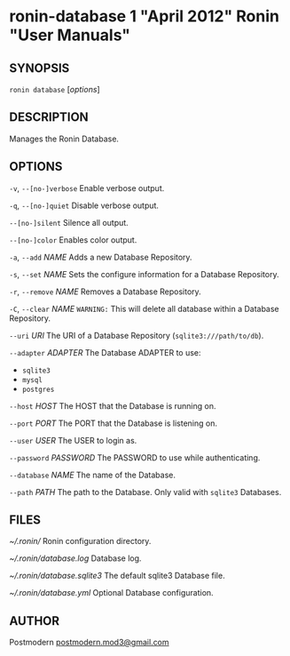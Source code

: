 # ronin-database 1 "April 2012" Ronin "User Manuals"

## SYNOPSIS

`ronin database` [*options*]

## DESCRIPTION

Manages the Ronin Database.

## OPTIONS

`-v`, `--[no-]verbose`
  Enable verbose output.

`-q`, `--[no-]quiet`
  Disable verbose output.

`--[no-]silent`
  Silence all output.

`--[no-]color`
  Enables color output.

`-a`, `--add` *NAME*
  Adds a new Database Repository.

`-s`, `--set` *NAME*
  Sets the configure information for a Database Repository.

`-r`, `--remove` *NAME*
  Removes a Database Repository.

`-C`, `--clear` *NAME*
  `WARNING:` This will delete all database within a Database Repository.

`--uri` *URI*
  The URI of a Database Repository (`sqlite3:///path/to/db`).

`--adapter` *ADAPTER*
  The Database ADAPTER to use:

  * `sqlite3`
  * `mysql`
  * `postgres`

`--host` *HOST*
  The HOST that the Database is running on.

`--port` *PORT*
  The PORT that the Database is listening on.

`--user` *USER*
  The USER to login as.

`--password` *PASSWORD*
  The PASSWORD to use while authenticating.

`--database` *NAME*
  The name of the Database.

`--path` *PATH*
  The path to the Database. Only valid with `sqlite3` Databases.

## FILES

*~/.ronin/*
  Ronin configuration directory.

*~/.ronin/database.log*
  Database log.

*~/.ronin/database.sqlite3*
  The default sqlite3 Database file.

*~/.ronin/database.yml*
  Optional Database configuration.

## AUTHOR

Postmodern <postmodern.mod3@gmail.com>

